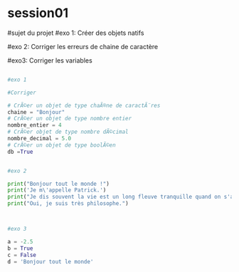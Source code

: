 # session01
#sujet du projet
#exo 1: Créer des objets natifs

#exo 2:  Corriger les erreurs de chaine de caractère

#exo3:  Corriger les variables
```python

#exo 1

#Corriger

# CrÃ©er un objet de type chaÃ®ne de caractÃ¨res
chaine = "Bonjour"
# CrÃ©er un objet de type nombre entier
nombre_entier = 4
# CrÃ©er objet de type nombre dÃ©cimal
nombre_decimal = 5.0
# CrÃ©er un objet de type boolÃ©en
db =True


#exo 2

print("Bonjour tout le monde !")
print('Je m\'appelle Patrick.')
print("Je dis souvent la vie est un long fleuve tranquille quand on s'appelle Patrick.")
print("Oui, je suis très philosophe.")



#exo 3

a = -2.5
b = True
c = False
d = 'Bonjour tout le monde'


```
